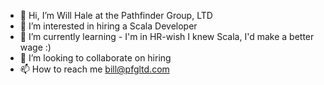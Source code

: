 - 👋 Hi, I’m Will Hale at the Pathfinder Group, LTD
- 👀 I’m interested in hiring a Scala Developer
- 🌱 I’m currently learning - I'm in HR-wish I knew Scala, I'd make a better wage :)
- 💞️ I’m looking to collaborate on hiring
- 📫 How to reach me bill@pfgltd.com

<!---
Pathfinder9558/Pathfinder9558 is a ✨ special ✨ repository because its `README.md` (this file) appears on your GitHub profile.
You can click the Preview link to take a look at your changes.
--->
